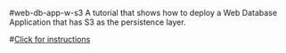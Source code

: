 #web-db-app-w-s3
A tutorial that shows how to deploy a Web Database Application that has S3 as the persistence layer.

#[Click for instructions](https://john.soban.ski/an-inexpensive-web-database-app-via-s3-part-one.html)
